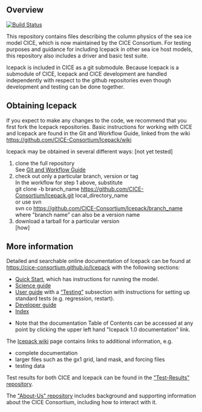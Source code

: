 ## Overview
[![Build Status](https://travis-ci.org/anders-dc/Icepack.svg?branch=master)](https://travis-ci.org/anders-dc/Icepack)

This repository contains files describing the column physics of the sea ice model CICE, which is now maintained by the CICE Consortium.  For testing purposes and guidance for including Icepack in other sea ice host models, this repository also includes a driver and basic test suite.

Icepack is included in CICE as a git submodule.  Because Icepack is a submodule of CICE, Icepack and CICE development are handled independently with respect to the github repositories even though development and testing can be done together. 

## Obtaining Icepack

If you expect to make any changes to the code, we recommend that you first fork the Icepack repositories.  Basic instructions for working with CICE and Icepack are found in the Git and Workflow Guide, linked from the wiki      
https://github.com/CICE-Consortium/Icepack/wiki

Icepack may be obtained in several different ways:  [not yet tested]    
1.  clone the full repository    
See [Git and Workflow Guide](https://docs.google.com/document/d/1rR6WAvZQT9iAMUp-m_HZ06AUCCI19mguFialsMCYs9o/edit?usp=sharing)    
2.  check out only a particular branch, version or tag    
In the workflow for step 1 above, substitute    
    git clone -b branch_name https://github.com/CICE-Consortium/Icepack.git local_directory_name   
or use svn    
   svn co https://github.com/CICE-Consortium/Icepack/branch_name    
where "branch name" can also be a version name    
3.  download a tarball for a particular version    
[how]

## More information

Detailed and searchable online documentation of Icepack can be found at https://cice-consortium.github.io/Icepack with the following sections:
- [Quick Start](https://cice-consortium.github.io/Icepack/intro/quickstart.html), which has instructions for running the model. 
- [Science guide](https://cice-consortium.github.io/Icepack/science_guide/index.html)
- [User guide](https://cice-consortium.github.io/Icepack/user_guide/index.html) with a [“Testing”](https://cice-consoritum.github.io/Icepack/user_guide/ug_testing.html) subsection with instructions for setting up standard tests (e.g. regression, restart).
- [Developer guide](https://cice-consortium.github.io/Icepack/developer_guide/index.html)
- [Index](https://cice-consortium.github.io/Icepack/icepack_index.html)
* Note that the documentation Table of Contents can be accessed at any point by clicking the upper left hand "Icepack 1.0 documentation" link.

The [Icepack wiki](https://github.com/CICE-Consortium/Icepack/wiki) page contains links to additional information, e.g.    
- complete documentation 
- larger files such as the gx1 grid, land mask, and forcing files
- testing data

Test results for both CICE and Icepack can be found in the ["Test-Results" repository](https://github.com/CICE-Consortium/Test-Results).

The ["About-Us" repository](https://github.com/CICE-Consortium/About-Us) includes background and supporting information about the CICE Consortium, including how to interact with it.    
